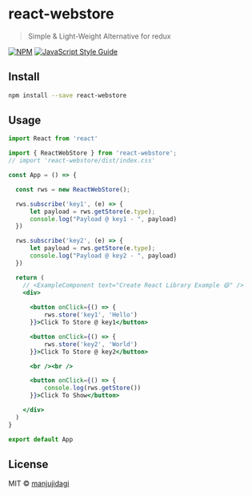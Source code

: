 # react-webstore

> Simple &amp; Light-Weight Alternative for redux

[![NPM](https://img.shields.io/npm/v/react-webstore.svg)](https://www.npmjs.com/package/react-webstore) [![JavaScript Style Guide](https://img.shields.io/badge/code_style-standard-brightgreen.svg)](https://standardjs.com)

## Install

```bash
npm install --save react-webstore
```

## Usage

```jsx
import React from 'react'

import { ReactWebStore } from 'react-webstore';
// import 'react-webstore/dist/index.css'

const App = () => {

  const rws = new ReactWebStore();

  rws.subscribe('key1', (e) => {
      let payload = rws.getStore(e.type);
      console.log("Payload @ key1 - ", payload)
  })

  rws.subscribe('key2', (e) => {
      let payload = rws.getStore(e.type);
      console.log("Payload @ key2 - ", payload)
  })

  return (
    // <ExampleComponent text="Create React Library Example 😄" />
    <div>
      
      <button onClick={() => {
          rws.store('key1', 'Hello')
      }}>Click To Store @ key1</button>

      <button onClick={() => {
          rws.store('key2', 'World')
      }}>Click To Store @ key2</button>

      <br /><br />

      <button onClick={() => {
          console.log(rws.getStore())
      }}>Click To Show</button>

    </div>
  )
}

export default App
```

## License

MIT © [manjujidagi](https://github.com/manjujidagi)
